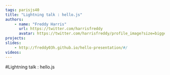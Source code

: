 ```yaml
---
tags: parisjs40
title: "Lightning talk : hello.js"
authors:
    - name: "Freddy Harris"
      url: https://twitter.com/harrisfreddy
      avatar: https://twitter.com/harrisfreddy/profile_image?size=bigger
projects:
slides:
    - http://freddy03h.github.io/hello-presentation/#/
videos:
---
```

#Lightning talk : hello.js
